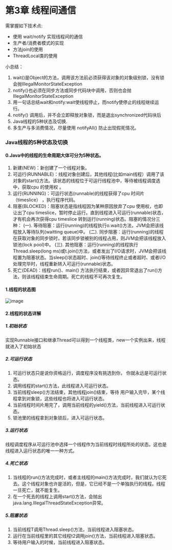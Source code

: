 # 第3章 线程间通信
需掌握如下技术点:
- 使用 wait/notify 实现线程间的通信
- 生产者/消费者模式的实现
- 方法join的使用
- ThreadLocal类的使用


小总结：  
1. wait()是Object的方法，调用该方法前必须获得该对象的对象级别锁，没有锁会抛IllegalMonitorStateException
2. notify()也必须在同步方法或同步代码块中调用，否则也会抛IllegalMonitorStateException
3. 用一句话总结wait和notify:wait使线程停止，而notify使停止的线程继续运行。
4. notify() 调用后，并不会立即释放对象锁，而是退出synchronized代码块后
5. Java线程的5种状态及切换.
6. 多生产与多消费情况，尽量使用 notifyAll() 防止出现假死情况。

### Java线程的5种状态及切换
#### 0.Java中的线程的生命周期大体可分为5种状态。
1. 新建(NEW)：新创建了一个线程对象。
2. 可运行(RUNNABLE)：线程对象创建后，其他线程(比如main线程）调用了该对象的start()方法。该状态的线程位于可运行线程池中，等待被线程调度选中，获取cpu 的使用权 。
3. 运行(RUNNING)：可运行状态(runnable)的线程获得了cpu 时间片（timeslice） ，执行程序代码。
4. 阻塞(BLOCKED)：阻塞状态是指线程因为某种原因放弃了cpu 使用权，也即让出了cpu timeslice，暂时停止运行。直到线程进入可运行(runnable)状态，才有机会再次获得cpu timeslice 转到运行(running)状态。阻塞的情况分三种： 
(一). 等待阻塞：运行(running)的线程执行o.wait()方法，JVM会把该线程放入等待队列(waitting queue)中。
(二). 同步阻塞：运行(running)的线程在获取对象的同步锁时，若该同步锁被别的线程占用，则JVM会把该线程放入锁池(lock pool)中。
(三). 其他阻塞：运行(running)的线程执行Thread.sleep(long ms)或t.join()方法，或者发出了I/O请求时，JVM会把该线程置为阻塞状态。当sleep()状态超时、join()等待线程终止或者超时、或者I/O处理完毕时，线程重新转入可运行(runnable)状态。
5. 死亡(DEAD)：线程run()、main() 方法执行结束，或者因异常退出了run()方法，则该线程结束生命周期。死亡的线程不可再次复生。

#### 1.线程的状态图
![image](http://dl.iteye.com/upload/picture/pic/116719/7e76cc17-0ad5-3ff3-954e-1f83463519d1.jpg)

#### 2.线程的状态详解
##### 1.初始状态
实现Runnable接口和继承Thread可以得到一个线程类，new一个实例出来，线程就进入了初始状态
##### 2.可运行状态
1. 可运行状态只是说你资格运行，调度程序没有挑选到你， 你就永远是可运行状态。
2. 调用线程的start()方法，此线程进入可运行状态。
3. 当前线程sleep()方法结束，其他线程join()结束，等待 用户输入完毕，某个线程拿到对象锁，这些线程也将进入可运行状态。
4. 当前线程时间片用完了，调用当前线程的yield()方法，当前线程进入可运行状态。
5. 锁池里的线程拿到对象锁后，进入可运行状态。

##### 3.运行状态
线程调度程序从可运行池中选择一个线程作为当前线程时线程所处的状态。这也是线程进入运行状态的唯一一种方式。

##### 4.死亡状态
1. 当线程的run()方法完成时，或者主线程的main()方法完成时，我们就认为它死去。这个线程对象也许是活的，但是，它已经不是一个单独执行的线程。线程一旦死亡，就不能复生。
2. 在一个死去的线程上调用start()方法，会抛出java.lang.IllegalThreadStateException异常。

##### 5.阻塞状态
1. 当前线程T调用Thread.sleep()方法，当前线程进入阻塞状态。
2. 运行在当前线程里的其它线程t2调用join()方法，当前线程进入阻塞状态。
3. 等待用户输入的时候，当前线程进入阻塞状态。
